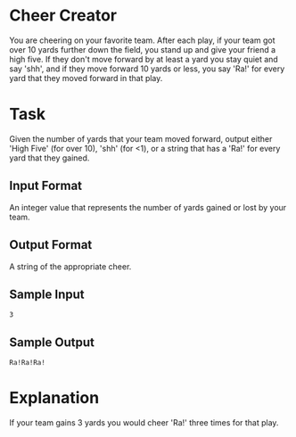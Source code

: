# Cheer Creator

You are cheering on your favorite team. After each play, if your team got over 10 yards further down the field, you stand up and give your friend a high five. If they don't move forward by at least a yard you stay quiet and say 'shh', and if they move forward 10 yards or less, you say 'Ra!' for every yard that they moved forward in that play.

# Task 
Given the number of yards that your team moved forward, output either 'High Five' (for over 10), 'shh' (for <1), or a string that has a 'Ra!' for every yard that they gained.

## Input Format 
An integer value that represents the number of yards gained or lost by your team.

## Output Format 
A string of the appropriate cheer. 

## Sample Input 
`3`

## Sample Output
`Ra!Ra!Ra!`

# Explanation

If your team gains 3 yards you would cheer 'Ra!' three times for that play.
